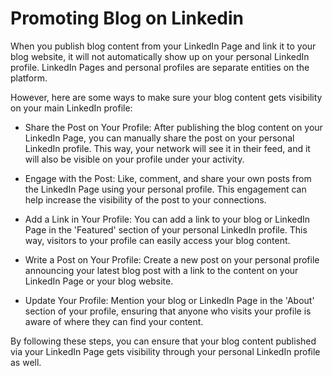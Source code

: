 # Promoting Blog on Linkedin

When you publish blog content from your LinkedIn Page and link it to your blog website, it will not automatically show up on your personal LinkedIn profile. LinkedIn Pages and personal profiles are separate entities on the platform.

However, here are some ways to make sure your blog content gets visibility on your main LinkedIn profile:

- Share the Post on Your Profile: After publishing the blog content on your LinkedIn Page, you can manually share the post on your personal LinkedIn profile. This way, your network will see it in their feed, and it will also be visible on your profile under your activity.
  
- Engage with the Post: Like, comment, and share your own posts from the LinkedIn Page using your personal profile. This engagement can help increase the visibility of the post to your connections.

- Add a Link in Your Profile: You can add a link to your blog or LinkedIn Page in the 'Featured' section of your personal LinkedIn profile. This way, visitors to your profile can easily access your blog content.

- Write a Post on Your Profile: Create a new post on your personal profile announcing your latest blog post with a link to the content on your LinkedIn Page or your blog website.

- Update Your Profile: Mention your blog or LinkedIn Page in the 'About' section of your profile, ensuring that anyone who visits your profile is aware of where they can find your content.

By following these steps, you can ensure that your blog content published via your LinkedIn Page gets visibility through your personal LinkedIn profile as well.